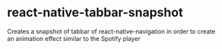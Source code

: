 # react-native-tabbar-snapshot

Creates a snapshot of tabbar of react-native-navigation in order to create an animation effect similar to the Spotify player
<br/>
<br/>
